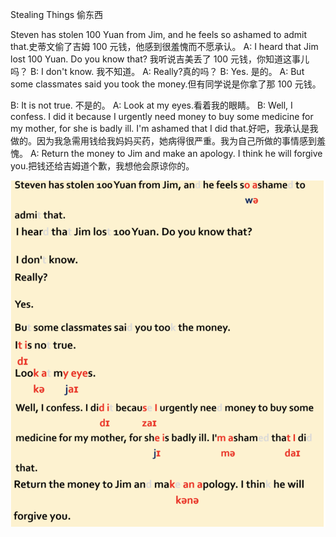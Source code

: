Stealing Things 偷东西

Steven has stolen 100 Yuan from Jim, and he feels so ashamed to admit that.史蒂文偷了吉姆 100 元钱，他感到很羞愧而不愿承认。
A: I heard that Jim lost 100 Yuan. Do you know that? 我听说吉美丢了 100 元钱，你知道这事儿吗？
B: I don't know. 我不知道。
A: Really?真的吗？
B: Yes.
是的。
A: But some classmates said you took the money.但有同学说是你拿了那 100 元钱。

B: It is not true. 不是的。
A: Look at my eyes.看着我的眼睛。
B: Well, I confess. I did it because I urgently need money to buy some medicine for my mother, for she is badly ill. I'm ashamed that I did that.好吧，我承认是我做的。因为我急需用钱给我妈妈买药，她病得很严重。我为自己所做的事情感到羞愧。
A: Return the money to Jim and make an apology. I think he will forgive you.把钱还给吉姆道个歉，我想他会原谅你的。

<img src="./img/01.png">
